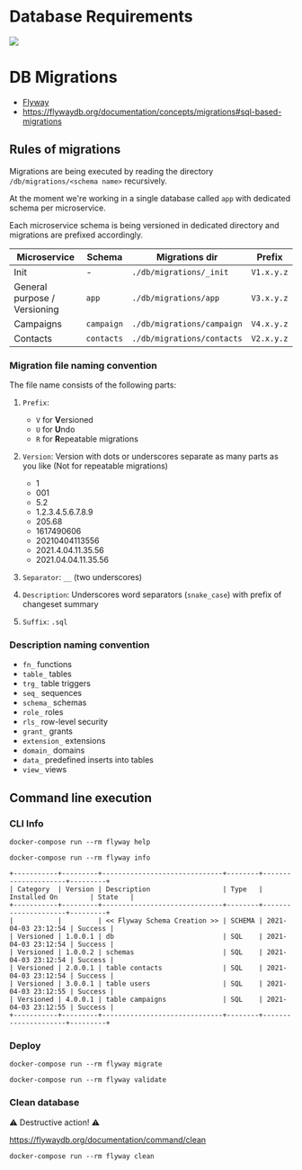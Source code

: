 # Database Requirements
![](https://img.shields.io/badge/Postgresql-v13.0%20or%20higher-green)


# DB Migrations

- [Flyway](https://flywaydb.org/documentation/)
- <https://flywaydb.org/documentation/concepts/migrations#sql-based-migrations>

## Rules of migrations

Migrations are being executed by reading the directory `/db/migrations/<schema name>` recursively.

At the moment we're working in a single database called `app` with dedicated schema per microservice.

Each microservice schema is being versioned in dedicated directory and migrations are prefixed accordingly.

| Microservice                 | Schema     | Migrations dir             | Prefix     |
| ---------------------------- | ---------- | -------------------------- | ---------- |
| Init                         | -          | `./db/migrations/_init`    | `V1.x.y.z` |
| General purpose / Versioning | `app`      | `./db/migrations/app` | `V3.x.y.z` |
| Campaigns                    | `campaign` | `./db/migrations/campaign` | `V4.x.y.z` |
| Contacts                     | `contacts`  | `./db/migrations/contacts`  | `V2.x.y.z` |

### Migration file naming convention

The file name consists of the following parts:

1. `Prefix`:

   - `V` for **V**ersioned
   - `U` for **U**ndo
   - `R` for **R**epeatable migrations

1. `Version`: Version with dots or underscores separate as many parts as you like (Not for repeatable migrations)

   - 1
   - 001
   - 5.2
   - 1.2.3.4.5.6.7.8.9
   - 205.68
   - 1617490606
   - 20210404113556
   - 2021.4.04.11.35.56
   - 2021.04.04.11.35.56

1. `Separator`: `__` (two underscores)
1. `Description`: Underscores word separators (`snake_case`) with prefix of changeset summary
1. `Suffix`: `.sql`

### Description naming convention

- `fn_` functions
- `table_` tables
- `trg_` table triggers
- `seq_` sequences
- `schema_` schemas
- `role_` roles
- `rls_` row-level security
- `grant_` grants
- `extension_` extensions
- `domain_` domains
- `data_` predefined inserts into tables
- `view_` views

## Command line execution

### CLI Info

```shell
docker-compose run --rm flyway help

docker-compose run --rm flyway info

+-----------+---------+------------------------------+--------+---------------------+---------+
| Category  | Version | Description                  | Type   | Installed On        | State   |
+-----------+---------+------------------------------+--------+---------------------+---------+
|           |         | << Flyway Schema Creation >> | SCHEMA | 2021-04-03 23:12:54 | Success |
| Versioned | 1.0.0.1 | db                           | SQL    | 2021-04-03 23:12:54 | Success |
| Versioned | 1.0.0.2 | schemas                      | SQL    | 2021-04-03 23:12:54 | Success |
| Versioned | 2.0.0.1 | table contacts               | SQL    | 2021-04-03 23:12:54 | Success |
| Versioned | 3.0.0.1 | table users                  | SQL    | 2021-04-03 23:12:55 | Success |
| Versioned | 4.0.0.1 | table campaigns              | SQL    | 2021-04-03 23:12:55 | Success |
+-----------+---------+------------------------------+--------+---------------------+---------+
```

### Deploy

```shell
docker-compose run --rm flyway migrate

docker-compose run --rm flyway validate
```

### Clean database

:warning: Destructive action! :warning:

<https://flywaydb.org/documentation/command/clean>

```shell
docker-compose run --rm flyway clean
```
